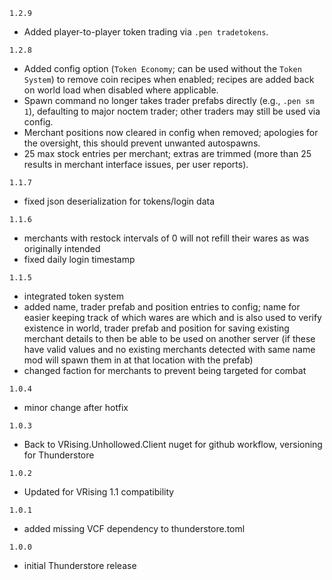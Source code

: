 `1.2.9`
- Added player-to-player token trading via `.pen tradetokens`.

`1.2.8`
- Added config option (`Token Economy`; can be used without the `Token System`) to remove coin recipes when enabled; recipes are added back on world load when disabled where applicable.
- Spawn command no longer takes trader prefabs directly (e.g., `.pen sm 1`), defaulting to major noctem trader; other traders may still be used via config.
- Merchant positions now cleared in config when removed; apologies for the oversight, this should prevent unwanted autospawns.
- 25 max stock entries per merchant; extras are trimmed (more than 25 results in merchant interface issues, per user reports).

`1.1.7`
- fixed json deserialization for tokens/login data

`1.1.6`
- merchants with restock intervals of 0 will not refill their wares as was originally intended
- fixed daily login timestamp

`1.1.5`
- integrated token system
- added name, trader prefab and position entries to config; name for easier keeping track of which wares are which and is also used to verify existence in world, trader prefab and position for saving existing merchant details to then be able to be used on another server (if these have valid values and no existing merchants detected with same name mod will spawn them in at that location with the prefab)
- changed faction for merchants to prevent being targeted for combat

`1.0.4`
- minor change after hotfix

`1.0.3`
- Back to VRising.Unhollowed.Client nuget for github workflow, versioning for Thunderstore

`1.0.2`
- Updated for VRising 1.1 compatibility

`1.0.1`
- added missing VCF dependency to thunderstore.toml
 
`1.0.0`
- initial Thunderstore release

